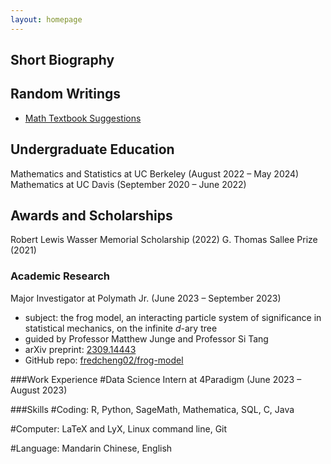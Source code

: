 ```yaml
---
layout: homepage
---
```

## Short Biography


## Random Writings
- [Math Textbook Suggestions](writings/mathtexts.md)

## Undergraduate Education
Mathematics and Statistics at UC Berkeley (August 2022 – May 2024)
Mathematics at UC Davis (September 2020 – June 2022)

## Awards and Scholarships
Robert Lewis Wasser Memorial Scholarship (2022)
G. Thomas Sallee Prize (2021)

### Academic Research
Major Investigator at Polymath Jr. (June 2023 – September 2023)
- subject: the frog model, an interacting particle system of significance in statistical mechanics, on the infinite $d$-ary tree
- guided by Professor Matthew Junge and Professor Si Tang
- arXiv preprint: [2309.14443](https://arxiv.org/abs/2309.14443)
- GitHub repo: [fredcheng02/frog-model](https://github.com/fredcheng02/frog-model)

###Work Experience
#Data Science Intern at 4Paradigm (June 2023 – August 2023)

###Skills
#Coding: R, Python, SageMath, Mathematica, SQL, C, Java

#Computer: LaTeX and LyX, Linux command line, Git

#Language: Mandarin Chinese, English
